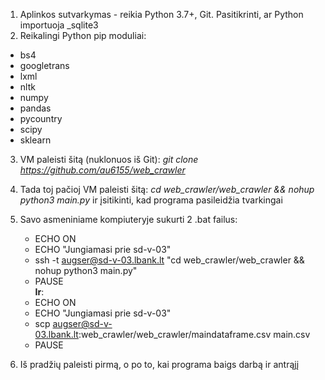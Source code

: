 1. Aplinkos sutvarkymas - reikia Python 3.7+, Git. Pasitikrinti, ar Python importuoja _sqlite3
2. Reikalingi Python pip moduliai:
+ bs4
+ googletrans
+ lxml
+ nltk
+ numpy
+ pandas
+ pycountry
+ scipy
+ sklearn 

3. VM paleisti šitą (nuklonuos iš Git): _git clone https://github.com/au6155/web_crawler_
4. Tada toj pačioj VM paleisti šitą: _cd web_crawler/web_crawler && nohup python3 main.py_ ir įsitikinti, kad programa pasileidžia tvarkingai

5. Savo asmeniniame kompiuteryje sukurti 2 .bat failus:

   - ECHO ON
   - ECHO "Jungiamasi prie sd-v-03"
   - ssh -t augser@sd-v-03.lbank.lt "cd web_crawler/web_crawler && nohup python3 main.py"
   - PAUSE   
**Ir**:
   - ECHO ON
   - ECHO "Jungiamasi prie sd-v-03"
   - scp augser@sd-v-03.lbank.lt:web_crawler/web_crawler/maindataframe.csv main.csv
   - PAUSE

6. Iš pradžių paleisti pirmą, o po to, kai programa baigs darbą ir antrąjį
